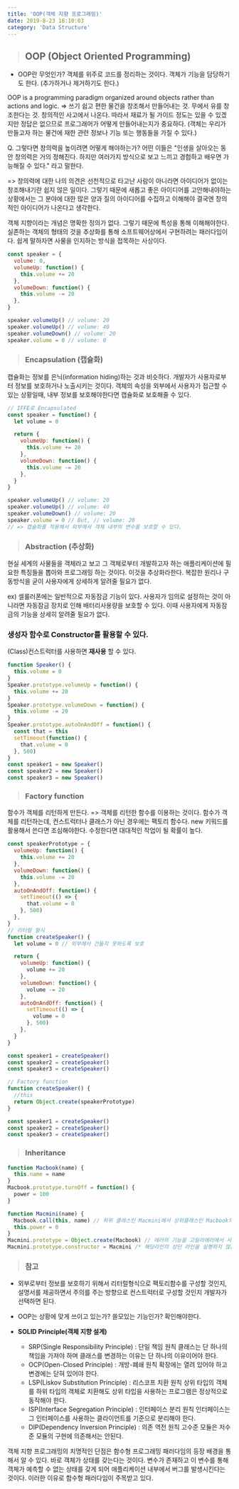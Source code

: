 ```yaml
---
title: 'OOP(객체 지향 프로그래밍)'
date: 2019-8-23 18:10:03
category: 'Data Structure'
---
```


> ## OOP (Object Oriented Programming)

- OOP란 무엇인가?
  객체를 위주로 코드를 정리하는 것이다. 객체가 기능을 담당하기도 한다. (추가하거나 제거하기도 한다.)

OOP is a programming paradigm organized around objects rather than actions and logic.
=> 쓰기 쉽고 편한 물건을 창조해서 만들어내는 것. 무에서 유를 창조한다는 것. 창의적인 사고에서 나온다. 따라서 재료가 될 가이드 정도는 있을 수 있겠지만 정답은 없으므로 프로그래머가 어떻게 만들어내는지가 중요하다.
(객체는 우리가 만들고자 하는 물건에 재한 관련 정보나 기능 또는 행동들을 가질 수 있다.)

Q. 그렇다면 창의력을 높이려면 어떻게 해야하는가?
어떤 이들은 "인생을 살아오는 동안 창의력은 거의 정해진다. 하지만 여러가지 방식으로 보고 느끼고 경험하고 배우면 가능해질 수 있다." 라고 말한다.

=> 창의력에 대한 나의 의견은 선천적으로 타고난 사람이 아니라면 아이디어가 없이는 창조해내기란 쉽지 않은 일이다. 그렇기 때문에 새롭고 좋은 아이디어를 고안해내야하는 상황에서는 그 분야에 대한 많은 양과 질의 아이디어를 수집하고 이해해야 결국엔 창의적인 아이디어가 나온다고 생각한다.

객체 지향이라는 개념은 명확한 정의가 없다. 그렇기 때문에 특성을 통해 이해해야한다. 실존하는 객체의 형태의 것을 추상화를 통해 소프트웨어상에서 구현하려는 패러다임이다. 쉽게 말하자면 사물을 인지하는 방식을 접목하는 사상이다.

```js
const speaker = {
  volume: 0,
  volumeUp: function() {
    this.volume += 20
  },
  volumeDown: function() {
    this.volume -= 20
  },
}

speaker.volumeUp() // volume: 20
speaker.volumeUp() // volume: 40
speaker.volumeDown() // volume: 20
speaker.volume = 0 // volume: 0
```

> ### Encapsulation (캡슐화)

캡슐화는 정보를 은닉(information hiding)하는 것과 비슷하다. 개발자가 사용자로부터 정보를 보호하거나 노출시키는 것이다. 객체의 속성을 외부에서 사용자가 접근할 수있는 상황일때, 내부 정보를 보호해야한다면 캡슐화로 보호해줄 수 있다.

```js
// IFFE로 Encapsulated
const speaker = function() {
  let volume = 0

  return {
    volumeUp: function() {
      this.volume += 20
    },
    volumeDown: function() {
      this.volume -= 20
    },
  }
}

speaker.volumeUp() // volume: 20
speaker.volumeUp() // volume: 40
speaker.volumeDown() // volume: 20
speaker.volume = 0 // But, // volume: 20
// => 캡슐화를 적용해서 외부에서 객체 내부의 변수를 보호할 수 있다.
```

> ### Abstraction (추상화)

현실 세계의 사물들을 객체라고 보고 그 객체로부터 개발하고자 하는 애플리케이션에 필요한 특징들을 뽑아와 프로그래밍 하는 것이다. 이것을 추상화라한다. 복잡한 원리나 구동방식을 굳이 사용자에게 상세하게 알려줄 필요가 없다.

ex) 셀룰러폰에는 일반적으로 자동잠금 기능이 있다. 사용자가 임의로 설정하는 것이 아니라면 자동잠금 장치로 인해 배터리사용량을 보호할 수 있다. 이때 사용자에게 자동잠금의 기능을 상세히 알려줄 필요가 없다.

### 생성자 함수로 Constructor를 활용할 수 있다.

(Class)컨스트럭터를 사용하면 **재사용** 할 수 있다.

```js
function Speaker() {
  this.volume = 0
}
Speaker.prototype.volumeUp = function() {
  this.volume += 20
}
Speaker.prototype.volumeDown = function() {
  this.volume -= 20
}
Speaker.prototype.autoOnAndOff = function() {
  const that = this
  setTimeout(function() {
    that.volume = 0
  }, 500)
}
const speaker1 = new Speaker()
const speaker2 = new Speaker()
const speaker3 = new Speaker()
```

> ### Factory function

함수가 객체를 리턴하게 만든다. => 객체를 리턴한 함수를 이용하는 것이다.
함수가 객체를 리턴하는데, 컨스트럭터나 클래스가 아닌 경우에는 팩토리 함수다.
new 키워드를 활용해서 쓴다면 조심해야한다. 수정한다면 대대적인 작업이 될 확률이 높다.

```js
const speakerPrototype = {
  volumeUp: function() {
    this.volume += 20
  },
  volumeDown: function() {
    this.volume -= 20
  },
  autoOnAndOff: function() {
    setTimeout(() => {
      that.volume = 0
    }, 500)
  },
}
// 리터럴 형식
function createSpeaker() {
  let volume = 0 // 외부에서 건들지 못하도록 보호

  return {
    volumeUp: function() {
      volume += 20
    },
    volumeDown: function() {
      volume -= 20
    },
    autoOnAndOff: function() {
      setTimeout(() => {
        volume = 0
      }, 500)
    },
  }
}

const speaker1 = createSpeaker()
const speaker2 = createSpeaker()
const speaker3 = createSpeaker()
```

```js
// Factory function
function createSpeaker() {
  //this
  return Object.create(speakerPrototype)
}

const speaker1 = createSpeaker()
const speaker2 = createSpeaker()
const speaker3 = createSpeaker()
```

> ### Inheritance

```js
function Macbook(name) {
  this.name = name
}
Macbook.prototype.turnOff = function() {
  power = 100
}

function Macmini(name) {
  Macbook.call(this, name) // 하위 클래스인 Macmini에서 상위클래스인 Macbook의 this 값을 임의로 지정해준다.
  this.power = 0
}
Macmini.prototype = Object.create(Macbook) // 에러의 기능을 고릴라에러에서 사용하기 위한 방법이다.
Macmini.prototype.constructor = Macmini /* 해당라인의 상단 라인을 실행하지 않는다면 Macmini의 컨스트럭터는 Macmini일것이다. 하지만 상단 라인을 실행함으로 인해 Macmini의 컨스트럭터는 Macbook가 된다. 기존의 참조 값을 유지 시켜주기위해서는 다시한번 더 할당해주어야 한다.*/
```

> ### 참고

- 외부로부터 정보를 보호하기 위해서 리터럴형식으로 팩토리함수를 구성할 것인지, 설명서를 제공하면서 주의를 주는 방향으로 컨스트럭터로 구성할 것인지 개발자가 선택하면 된다.

- OOP는 상황에 맞게 쓰이고 있는가? 쓸모있는 기능인가? 확인해야한다.

- **SOLID Principle(객체 지향 설계)**
  - SRP(Single Responsibility Principle) : 단일 책임 원칙
    클래스는 단 하나의 책임을 가져야 하며 클래스를 변경하는 이유는 단 하나의 이유이어야 한다.
  - OCP(Open-Closed Principle) : 개방-폐쇄 원칙
    확장에는 열려 있어야 하고 변경에는 닫혀 있어야 한다.
  - LSP(Liskov Substitution Principle) : 리스코프 치환 원칙
    상위 타입의 객체를 하위 타입의 객체로 치환해도 상위 타입을 사용하는 프로그램은 정상적으로 동작해야 한다.
  - ISP(Interface Segregation Principle) : 인터페이스 분리 원칙
    인터페이스는 그 인터페이스를 사용하는 클라이언트를 기준으로 분리해야 한다.
  - DIP(Dependency Inversion Principle) : 의존 역전 원칙
    고수준 모듈은 저수준 모듈의 구현에 의존해서는 안된다.

객체 지향 프로그래밍의 치명적인 단점은 함수형 프로그래밍 패러다임의 등장 배경을 통해서 알 수 있다. 바로 객체가 상태를 갖는다는 것이다. 변수가 존재하고 이 변수를 통해 객체가 예측할 수 없는 상태를 갖게 되어 애플리케이션 내부에서 버그를 발생시킨다는 것이다. 이러한 이유로 함수형 패러다임이 주목받고 있다.
